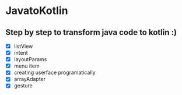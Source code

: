# JavatoKotlin
## Step by step to transform java code to kotlin :)
- [x] listView
- [x] intent
- [x] layoutParams
- [x] menu item
- [x] creating userface programatically
- [x] arrayAdapter
- [x] gesture
